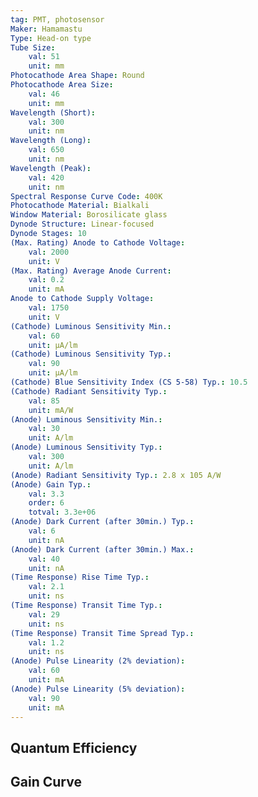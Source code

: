 ```yaml
---
tag: PMT, photosensor
Maker: Hamamastu
Type: Head-on type
Tube Size:
    val: 51
    unit: mm
Photocathode Area Shape: Round
Photocathode Area Size:
    val: 46
    unit: mm
Wavelength (Short):
    val: 300
    unit: nm
Wavelength (Long):
    val: 650
    unit: nm
Wavelength (Peak):
    val: 420
    unit: nm
Spectral Response Curve Code: 400K
Photocathode Material: Bialkali
Window Material: Borosilicate glass
Dynode Structure: Linear-focused
Dynode Stages: 10
(Max. Rating) Anode to Cathode Voltage:
    val: 2000
    unit: V
(Max. Rating) Average Anode Current:
    val: 0.2
    unit: mA
Anode to Cathode Supply Voltage:
    val: 1750
    unit: V
(Cathode) Luminous Sensitivity Min.:
    val: 60
    unit: μA/lm
(Cathode) Luminous Sensitivity Typ.:
    val: 90
    unit: μA/lm
(Cathode) Blue Sensitivity Index (CS 5-58) Typ.: 10.5
(Cathode) Radiant Sensitivity Typ.:
    val: 85
    unit: mA/W
(Anode) Luminous Sensitivity Min.:
    val: 30
    unit: A/lm
(Anode) Luminous Sensitivity Typ.:
    val: 300
    unit: A/lm
(Anode) Radiant Sensitivity Typ.: 2.8 x 105 A/W
(Anode) Gain Typ.:
    val: 3.3
    order: 6
    totval: 3.3e+06
(Anode) Dark Current (after 30min.) Typ.:
    val: 6
    unit: nA
(Anode) Dark Current (after 30min.) Max.:
    val: 40
    unit: nA
(Time Response) Rise Time Typ.:
    val: 2.1
    unit: ns
(Time Response) Transit Time Typ.:
    val: 29
    unit: ns
(Time Response) Transit Time Spread Typ.:
    val: 1.2
    unit: ns
(Anode) Pulse Linearity (2% deviation):
    val: 60
    unit: mA
(Anode) Pulse Linearity (5% deviation):
    val: 90
    unit: mA
---
```

## Quantum Efficiency
## Gain Curve
